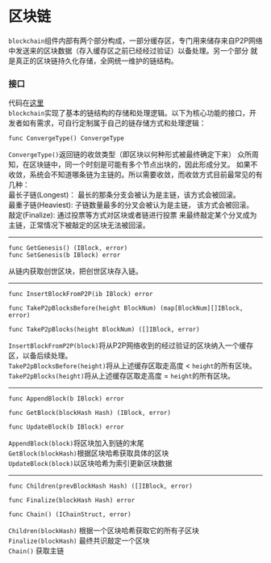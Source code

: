 # 区块链  
`blockchain`组件内部有两个部分构成，一部分缓存区，专门用来储存来自P2P网络中发送来的区块数据（存入缓存区之前已经经过验证）以备处理。另一个部分
就是真正的区块链持久化存储，全网统一维护的链结构。  





### 接口  
代码在[这里](https://github.com/Lawliet-Chan/yu/blob/master/blockchain/interfaces.go#L51)  
`blockchain`实现了基本的链结构的存储和处理逻辑。以下为核心功能的接口，开发者如有需求，可自行定制属于自己的链存储方式和处理逻辑： 

```
func ConvergeType() ConvergeType
```
`ConvergeType()`返回链的收敛类型（即区块以何种形式被最终确定下来） 
众所周知，在区块链中，同一个时刻是可能有多个节点出块的，因此形成分叉。 如果不收敛，系统会不知道哪条链为主链的。所以需要收敛，而收敛方式目前最常见的有几种：  
最长子链(Longest)： 最长的那条分支会被认为是主链，该方式会被回滚。    
最重子链(Heaviest): 子链数量最多的分叉会被认为是主链， 该方式会被回滚。    
敲定(Finalize): 通过投票等方式对区块或者链进行投票 来最终敲定某个分叉成为主链，正常情况下被敲定的区块无法被回滚。   

---
```
func GetGenesis() (IBlock, error)
func SetGenesis(b IBlock) error
```
从链内获取创世区块，把创世区块存入链。


---
```
func InsertBlockFromP2P(ib IBlock) error

func TakeP2pBlocksBefore(height BlockNum) (map[BlockNum][]IBlock, error)

func TakeP2pBlocks(height BlockNum) ([]IBlock, error)
```  
`InsertBlockFromP2P(block)`将从P2P网络收到的经过验证的区块纳入一个缓存区，以备后续处理。  
`TakeP2pBlocksBefore(height)`将从上述缓存区取走高度 < `height`的所有区块。  
`TakeP2pBlocks(height)`将从上述缓存区取走高度 = `height`的所有区块。

---

```
func AppendBlock(b IBlock) error

func GetBlock(blockHash Hash) (IBlock, error)

func UpdateBlock(b IBlock) error
``` 

`AppendBlock(block)`将区块加入到链的末尾  
`GetBlock(blockHash)`根据区块哈希获取具体的区块  
`UpdateBlock(block)`以区块哈希为索引更新区块数据


---

```
func Children(prevBlockHash Hash) ([]IBlock, error)  

func Finalize(blockHash Hash) error  
 
func Chain() (IChainStruct, error)
```  

`Children(blockHash)` 根据一个区块哈希获取它的所有子区块  
`Finalize(blockHash)` 最终共识敲定一个区块  
`Chain()` 获取主链